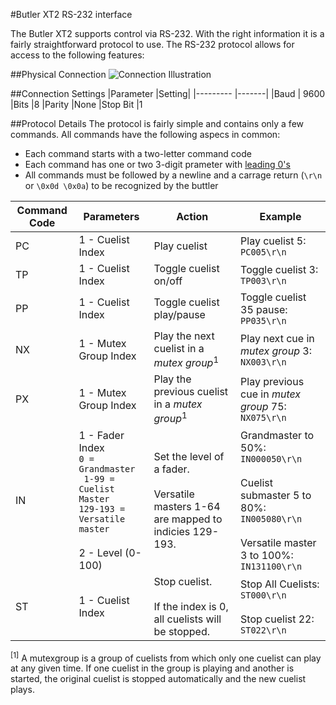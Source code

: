 #Butler XT2 RS-232 interface

The Butler XT2 supports control via RS-232. With the right information it is a fairly straightforward protocol to use. The RS-232 protocol allows for access to the following features:

##Physical Connection
![Connection Illustration](http://ruby-lighting.com/github/ecue-technical-documents/Butler-XT2-RS232-Terminal-Illustration.jpg)

##Connection Settings
|Parameter	|Setting|
|---------	|-------|
|Baud		| 9600
|Bits		|8
|Parity		|None
|Stop Bit	|1


##Protocol Details
The protocol is fairly simple and contains only a few commands. All commands have the following aspecs in common: 
- Each command starts with a two-letter command code
- Each command has one or two 3-digit prameter with [leading 0's](https://en.wikipedia.org/wiki/Leading_zero)
- All commands must be followed by a newline and a carrage return (`\r\n` or `\0x0d \0x0a`) to be recognized by the buttler


|Command Code	|Parameters			|Action					|Example
|---------------|-------------------|-----------------------|--------------
|PC				| 1 - Cuelist Index	| Play cuelist			| Play cuelist 5: `PC005\r\n`
|TP				| 1 - Cuelist Index	| Toggle cuelist on/off | Toggle cuelist 3: `TP003\r\n`
|PP				| 1 - Cuelist Index | Toggle cuelist play/pause| Toggle cuelist 35 pause: `PP035\r\n`
|NX				| 1 - Mutex Group Index| Play the next cuelist in a *mutex group*<sup>1</sup>| Play next cue in *mutex group* 3: `NX003\r\n`
|PX				| 1 - Mutex Group Index| Play the previous cuelist in a *mutex group*<sup>1</sup>| Play previous cue in *mutex group* 75: `NX075\r\n`
|IN				| 1 - Fader Index <br>`0 = Grandmaster` <br>` 1-99 = Cuelist Master` <br>`129-193 = Versatile master`<br><br>2 - Level (0-100) | Set the level of a fader. <br><br> Versatile masters 1-64 are mapped to indicies 129-193.	| Grandmaster to 50%: `IN000050\r\n` <br><br>Cuelist submaster 5 to 80%: `IN005080\r\n`<br><br> Versatile master 3 to 100%: `IN131100\r\n`
|ST				| 1 - Cuelist Index	|Stop cuelist. <br><br>If the index is 0, all cuelists will be stopped. | Stop All Cuelists: `ST000\r\n`<br><br>Stop cuelist 22: `ST022\r\n`
<sup>[1]</sup> A mutexgroup is a group of cuelists from which only one cuelist can play at any given time. If one cuelist in the group is playing and another is started, the original cuelist is stopped automatically and the new cuelist plays.

